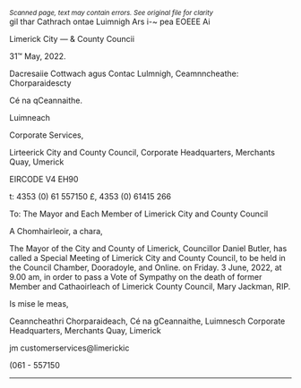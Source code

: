 *<small>Scanned page, text may contain errors. See original file for clarity</small>*  
gil thar Cathrach
ontae Luimnigh
Ars i-~ pea EOEEE Ai

Limerick City
— & County Councii

31™ May, 2022.

Dacresaiie Cottwach agus Contac Lulmnigh,
Ceamnncheathe: Chorparaidescty

Cé na qCeannaithe.

Luimneach

Corporate Services,

Lirteerick City and County Council,
Corporate Headquarters,
Merchants Quay,
Umerick

EIRCODE V4 EH90

t: 4353 (0) 61 557150
£, 4353 (0) 61415 266

To: The Mayor and Each Member of Limerick City and County Council

A Chomhairleoir, a chara,

The Mayor of the City and County of Limerick, Councillor Daniel Butler, has called a Special
Meeting of Limerick City and County Council, to be held in the Council Chamber, Dooradoyle,
and Online. on Friday. 3 June, 2022, at 9.00 am, in order to pass a Vote of Sympathy on the
death of former Member and Cathaoirleach of Limerick County Council, Mary Jackman, RIP.

Is mise le meas,

Ceanncheathri Chorparaideach, Cé na gCeannaithe, Luimnesch
Corporate Headquarters, Merchants Quay, Limerick

jm customerservices@limerickic

(061 - 557150

---
